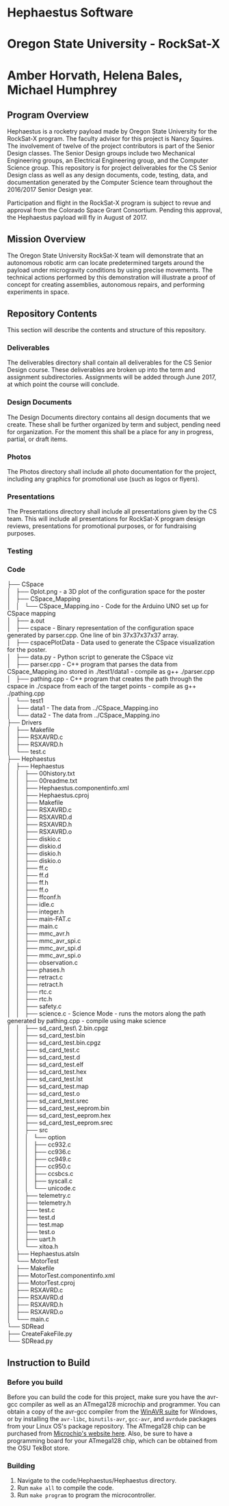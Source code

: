 # Hephaestus Software
# Oregon State University - RockSat-X
# Amber Horvath, Helena Bales, Michael Humphrey

## Program Overview
Hephaestus is a rocketry payload made by Oregon State University for the RockSat-X program. The faculty advisor for this project is Nancy Squires. The involvement of twelve of the project contributors is part of the Senior Design classes. The Senior Design groups include two Mechanical Engineering groups, an Electrical Engineering group, and the Computer Science group. This repository is for project deliverables for the CS Senior Design class as well as any design documents, code, testing, data, and documentation generated by the Computer Science team throughout the 2016/2017 Senior Design year.

Participation and flight in the RockSat-X program is subject to revue and approval from the Colorado Space Grant Consortium. Pending this approval, the Hephaestus payload will fly in August of 2017.

## Mission Overview
The Oregon State University RockSat-X team will demonstrate that an autonomous robotic arm can locate predetermined targets around the payload under microgravity conditions by using precise movements. The technical actions performed by this demonstration will illustrate a proof of concept for creating assemblies, autonomous repairs, and performing experiments in space.

## Repository Contents
This section will describe the contents and structure of this repository.

### Deliverables
The deliverables directory shall contain all deliverables for the CS Senior Design course. These deliverables are broken up into the term and assignment subdirectories. Assignments will be added through June 2017, at which point the course will conclude.

### Design Documents
The Design Documents directory contains all design documents that we create. These shall be further organized by term and subject, pending need for organization. For the moment this shall be a place for any in progress, partial, or draft items.

### Photos
The Photos directory shall include all photo documentation for the project, including any graphics for promotional use (such as logos or flyers).

### Presentations
The Presentations directory shall include all presentations given by the CS team. This will include all presentations for RockSat-X program design reviews, presentations for promotional purposes, or for fundraising purposes.

### Testing
### Code
├── CSpace <br />
│   ├── 0plot.png - a 3D plot of the configuration space for the poster <br />
│   ├── CSpace\_Mapping <br />
│   │   └── CSpace\_Mapping.ino - Code for the Arduino UNO set up for CSpace mapping <br />
│   ├── a.out <br />
│   ├── cspace - Binary representation of the configuration space generated by parser.cpp. One line of bin 37x37x37x37 array. <br />
│   ├── cspacePlotData - Data used to generate the CSpace visualization for the poster. <br />
│   ├── data.py - Python script to generate the CSpace viz <br />
│   ├── parser.cpp - C++ program that parses the data from CSpace\_Mapping.ino stored in ./test1/data1 - compile as g++ ./parser.cpp <br />
│   ├── pathing.cpp - C++ program that creates  the path through the cspace in ./cspace from each of the target points - compile as g++ ./pathing.cpp <br />
│   └── test1 <br />
│       ├── data1 - The data from ../CSpace\_Mapping.ino <br />
│       └── data2 - The data from ../CSpace\_Mapping.ino <br />
├── Drivers <br />
│   ├── Makefile <br />
│   ├── RSXAVRD.c <br />
│   ├── RSXAVRD.h <br />
│   └── test.c <br />
├── Hephaestus <br />
│   ├── Hephaestus <br />
│   │   ├── 00history.txt <br />
│   │   ├── 00readme.txt <br />
│   │   ├── Hephaestus.componentinfo.xml <br />
│   │   ├── Hephaestus.cproj <br />
│   │   ├── Makefile <br />
│   │   ├── RSXAVRD.c <br />
│   │   ├── RSXAVRD.d <br />
│   │   ├── RSXAVRD.h <br />
│   │   ├── RSXAVRD.o <br />
│   │   ├── diskio.c <br />
│   │   ├── diskio.d <br />
│   │   ├── diskio.h <br />
│   │   ├── diskio.o <br />
│   │   ├── ff.c <br />
│   │   ├── ff.d <br />
│   │   ├── ff.h <br />
│   │   ├── ff.o <br />
│   │   ├── ffconf.h <br />
│   │   ├── idle.c <br />
│   │   ├── integer.h <br />
│   │   ├── main-FAT.c <br />
│   │   ├── main.c <br />
│   │   ├── mmc\_avr.h <br />
│   │   ├── mmc\_avr\_spi.c <br />
│   │   ├── mmc\_avr\_spi.d <br />
│   │   ├── mmc\_avr\_spi.o <br />
│   │   ├── observation.c <br />
│   │   ├── phases.h <br />
│   │   ├── retract.c <br />
│   │   ├── retract.h <br />
│   │   ├── rtc.c <br />
│   │   ├── rtc.h <br />
│   │   ├── safety.c <br />
│   │   ├── science.c - Science Mode - runs the motors along the path generated by pathing.cpp - compile using make science <br />
│   │   ├── sd\_card\_test\ 2.bin.cpgz <br />
│   │   ├── sd\_card\_test.bin <br />
│   │   ├── sd\_card\_test.bin.cpgz <br />
│   │   ├── sd\_card\_test.c <br />
│   │   ├── sd\_card\_test.d <br />
│   │   ├── sd\_card\_test.elf <br />
│   │   ├── sd\_card\_test.hex <br />
│   │   ├── sd\_card\_test.lst <br />
│   │   ├── sd\_card\_test.map <br />
│   │   ├── sd\_card\_test.o <br />
│   │   ├── sd\_card\_test.srec <br />
│   │   ├── sd\_card\_test\_eeprom.bin <br />
│   │   ├── sd\_card\_test\_eeprom.hex <br />
│   │   ├── sd\_card\_test\_eeprom.srec <br />
│   │   ├── src <br />
│   │   │   └── option <br />
│   │   │       ├── cc932.c <br />
│   │   │       ├── cc936.c <br />
│   │   │       ├── cc949.c <br />
│   │   │       ├── cc950.c <br />
│   │   │       ├── ccsbcs.c <br />
│   │   │       ├── syscall.c <br />
│   │   │       └── unicode.c <br />
│   │   ├── telemetry.c <br />
│   │   ├── telemetry.h <br />
│   │   ├── test.c <br />
│   │   ├── test.d <br />
│   │   ├── test.map <br />
│   │   ├── test.o <br />
│   │   ├── uart.h <br />
│   │   └── xitoa.h <br />
│   ├── Hephaestus.atsln <br />
│   └── MotorTest <br />
│       ├── Makefile <br />
│       ├── MotorTest.componentinfo.xml <br />
│       ├── MotorTest.cproj <br />
│       ├── RSXAVRD.c <br />
│       ├── RSXAVRD.d <br />
│       ├── RSXAVRD.h <br />
│       ├── RSXAVRD.o <br />
│       └── main.c <br />
└── SDRead <br />
    ├── CreateFakeFile.py <br />
    └── SDRead.py <br />

## Instruction to Build

### Before you build
Before you can build the code for this project, make sure you have the avr-gcc compiler as well as an ATmega128 microchip and programmer. You can obtain a copy of the avr-gcc compiler from the [WinAVR suite](http://winavr.sourceforge.net/) for Windows, or by installing the `avr-libc`, `binutils-avr`, `gcc-avr`, and `avrdude` packages from your Linux OS's package repository. The ATmega128 chip can be purchased from [Microchip's website here](https://www.microchip.com/wwwproducts/en/ATMEGA128). Also, be sure to have a programming board for your ATmega128 chip, which can be obtained from the OSU TekBot store.

### Building
1. Navigate to the code/Hephaestus/Hephaestus directory.
2. Run `make all` to compile the code.
3. Run `make program` to program the microcontroller.
